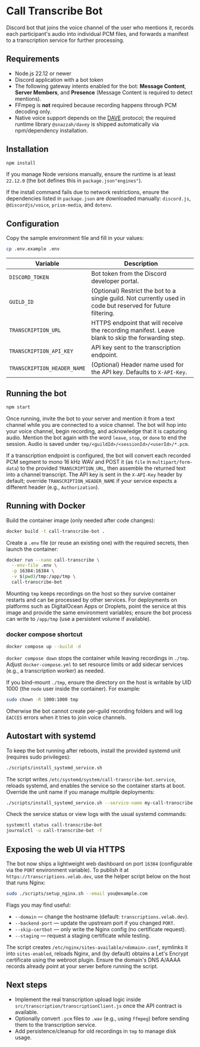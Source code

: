 # Call Transcribe Bot

Discord bot that joins the voice channel of the user who mentions it, records each participant's audio into individual PCM files, and forwards a manifest to a transcription service for further processing.

## Requirements

- Node.js 22.12 or newer
- Discord application with a bot token
- The following gateway intents enabled for the bot: **Message Content**, **Server Members**, and **Presence** (Message Content is required to detect mentions).
- FFmpeg is **not** required because recording happens through PCM decoding only.
- Native voice support depends on the [DAVE](https://discord.com/blog/addition-of-dave-voice) protocol; the required runtime library `@snazzah/davey` is shipped automatically via npm/dependency installation.

## Installation

```bash
npm install
```

If you manage Node versions manually, ensure the runtime is at least `22.12.0` (the bot defines this in `package.json"engines"`).

If the install command fails due to network restrictions, ensure the dependencies listed in `package.json` are downloaded manually: `discord.js`, `@discordjs/voice`, `prism-media`, and `dotenv`.

## Configuration

Copy the sample environment file and fill in your values:

```bash
cp .env.example .env
```

| Variable | Description |
| --- | --- |
| `DISCORD_TOKEN` | Bot token from the Discord developer portal. |
| `GUILD_ID` | (Optional) Restrict the bot to a single guild. Not currently used in code but reserved for future filtering. |
| `TRANSCRIPTION_URL` | HTTPS endpoint that will receive the recording manifest. Leave blank to skip the forwarding step. |
| `TRANSCRIPTION_API_KEY` | API key sent to the transcription endpoint. |
| `TRANSCRIPTION_HEADER_NAME` | (Optional) Header name used for the API key. Defaults to `X-API-Key`. |

## Running the bot

```bash
npm start
```

Once running, invite the bot to your server and mention it from a text channel while you are connected to a voice channel. The bot will hop into your voice channel, begin recording, and acknowledge that it is capturing audio. Mention the bot again with the word `leave`, `stop`, or `done` to end the session. Audio is saved under `tmp/<guildId>/<sessionId>/<userId>/*.pcm`.

If a transcription endpoint is configured, the bot will convert each recorded PCM segment to mono 16 kHz WAV and POST it (as `file` in `multipart/form-data`) to the provided `TRANSCRIPTION_URL`, then assemble the returned text into a channel transcript. The API key is sent in the `X-API-Key` header by default; override `TRANSCRIPTION_HEADER_NAME` if your service expects a different header (e.g., `Authorization`).

## Running with Docker

Build the container image (only needed after code changes):

```bash
docker build -t call-transcribe-bot .
```

Create a `.env` file (or reuse an existing one) with the required secrets, then launch the container:

```bash
docker run --name call-transcribe \
  --env-file .env \
  -p 16384:16384 \
  -v $(pwd)/tmp:/app/tmp \
  call-transcribe-bot
```

Mounting `tmp` keeps recordings on the host so they survive container restarts and can be processed by other services. For deployments on platforms such as DigitalOcean Apps or Droplets, point the service at this image and provide the same environment variables; ensure the bot process can write to `/app/tmp` (use a persistent volume if available).

### docker compose shortcut

```bash
docker compose up --build -d
```

`docker compose down` stops the container while leaving recordings in `./tmp`. Adjust `docker-compose.yml` to set resource limits or add sidecar services (e.g., a transcription worker) as needed.

If you bind-mount `./tmp`, ensure the directory on the host is writable by UID 1000 (the `node` user inside the container). For example:

```bash
sudo chown -R 1000:1000 tmp
```

Otherwise the bot cannot create per-guild recording folders and will log `EACCES` errors when it tries to join voice channels.

## Autostart with systemd

To keep the bot running after reboots, install the provided systemd unit (requires sudo privileges):

```bash
./scripts/install_systemd_service.sh
```

The script writes `/etc/systemd/system/call-transcribe-bot.service`, reloads systemd, and enables the service so the container starts at boot. Override the unit name if you manage multiple deployments:

```bash
./scripts/install_systemd_service.sh --service-name my-call-transcribe
```

Check the service status or view logs with the usual systemd commands:

```bash
systemctl status call-transcribe-bot
journalctl -u call-transcribe-bot -f
```

## Exposing the web UI via HTTPS

The bot now ships a lightweight web dashboard on port `16384` (configurable via the `PORT` environment variable). To publish it at `https://transcriptions.velab.dev`, use the helper script below on the host that runs Nginx:

```bash
sudo ./scripts/setup_nginx.sh --email you@example.com
```

Flags you may find useful:

- `--domain` &mdash; change the hostname (default: `transcriptions.velab.dev`).
- `--backend-port` &mdash; update the upstream port if you changed `PORT`.
- `--skip-certbot` &mdash; only write the Nginx config (no certificate request).
- `--staging` &mdash; request a staging certificate while testing.

The script creates `/etc/nginx/sites-available/<domain>.conf`, symlinks it into `sites-enabled`, reloads Nginx, and (by default) obtains a Let's Encrypt certificate using the webroot plugin. Ensure the domain's DNS A/AAAA records already point at your server before running the script.

## Next steps

- Implement the real transcription upload logic inside `src/transcription/transcriptionClient.js` once the API contract is available.
- Optionally convert `.pcm` files to `.wav` (e.g., using `ffmpeg`) before sending them to the transcription service.
- Add persistence/cleanup for old recordings in `tmp` to manage disk usage.

